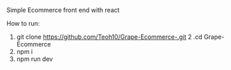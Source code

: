 Simple Ecommerce front end with react

How to run:

1. git clone https://github.com/Teoh10/Grape-Ecommerce-.git 
2 .cd Grape-Ecommerce
3. npm i
4. npm run dev
